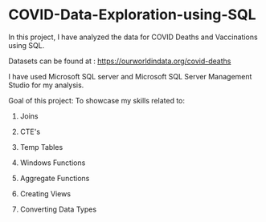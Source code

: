 # COVID-Data-Exploration-using-SQL

In this project, I have analyzed the data for COVID Deaths and Vaccinations using SQL.

Datasets can be found at : https://ourworldindata.org/covid-deaths

I have used Microsoft SQL server and Microsoft SQL Server Management Studio for my analysis.

Goal of this project:
To showcase my skills related to:

1. Joins

2. CTE's

3. Temp Tables

4. Windows Functions

5. Aggregate Functions

6. Creating Views

7. Converting Data Types
